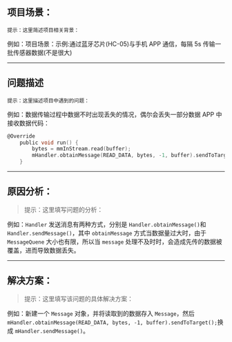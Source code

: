 ## 项目场景：
`提示：这里简述项目相关背景：`

例如：项目场景：示例:通过蓝牙芯片(HC-05)与手机 APP 通信，每隔 5s 传输一批传感器数据(不是很大)

---

## 问题描述
`提示：这里描述项目中遇到的问题：`

例如：数据传输过程中数据不时出现丢失的情况，偶尔会丢失一部分数据
APP 中接收数据代码：

```c
@Override
	public void run() {
		bytes = mmInStream.read(buffer);
		mHandler.obtainMessage(READ_DATA, bytes, -1, buffer).sendToTarget();
	}
```

---

## 原因分析：
> 提示：这里填写问题的分析：

例如：`Handler` 发送消息有两种方式，分别是 `Handler.obtainMessage()`和 `Handler.sendMessage()`，其中 `obtainMessage` 方式当数据量过大时，由于 `MessageQuene` 大小也有限，所以当 `message` 处理不及时时，会造成先传的数据被覆盖，进而导致数据丢失。

---

## 解决方案：
>提示：这里填写该问题的具体解决方案：

例如：新建一个 `Message` 对象，并将读取到的数据存入 `Message`，然后 `mHandler.obtainMessage(READ_DATA, bytes, -1, buffer).sendToTarget();`换成 `mHandler.sendMessage()`。